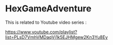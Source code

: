 # HexGameAdventure

This is related to Youtube video series : 

https://www.youtube.com/playlist?list=PLsD7VmhVMDaqVj1k5EJHMgew2Kn3Yu8Ey

